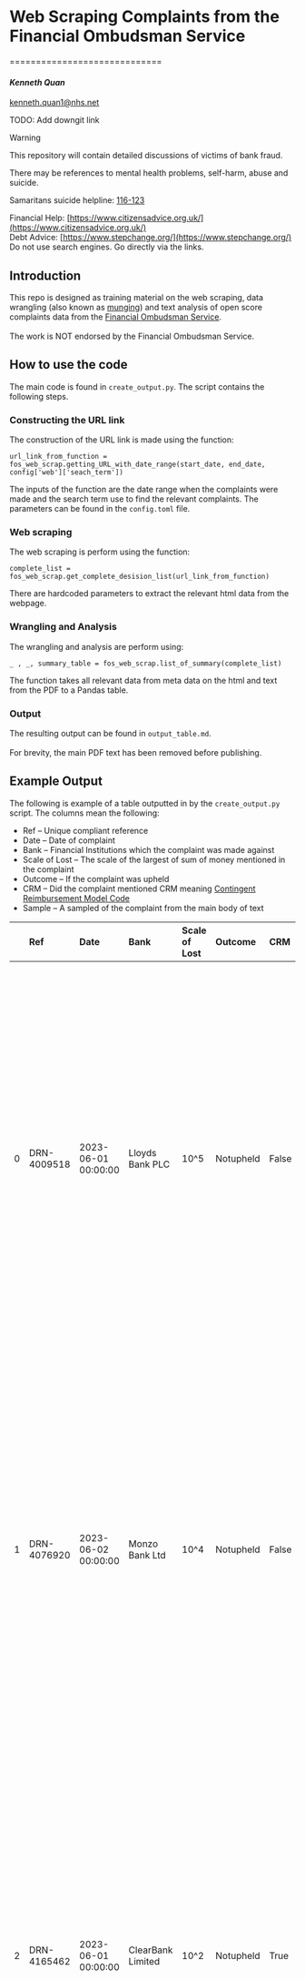 # Web Scraping Complaints from the Financial Ombudsman Service
=============================

#### *Kenneth Quan*
<kenneth.quan1@nhs.net>

TODO: Add downgit link

> [!WARNING]  
> This repository will contain detailed discussions of victims of bank fraud.
>
> There may be references to mental health problems, self-harm, abuse and suicide.
>
> Samaritans suicide helpline: [116-123](tel:116123)
>
> Financial Help: [https://www.citizensadvice.org.uk/](https://www.citizensadvice.org.uk/) <br>
> Debt Advice: [https://www.stepchange.org/](https://www.stepchange.org/) <br>
> Do not use search engines. Go directly via the links.

## Introduction

This repo is designed as training material on the web scraping, data wrangling (also known as [munging](https://en.wikipedia.org/wiki/Data_wrangling)) and text analysis of open score complaints data from the [Financial Ombudsman Service]( https://www.financial-ombudsman.org.uk/). <br>
<br>
The work is NOT endorsed by the Financial Ombudsman Service.

## How to use the code

The main code is found in `create_output.py`. The script contains the following steps.

### Constructing the URL link

The construction of the URL link is made using the function:

```
url_link_from_function = fos_web_scrap.getting_URL_with_date_range(start_date, end_date, config['web']['seach_term']) 
```
The inputs of the function are the date range when the complaints were made and the search term use to find the relevant complaints. The parameters can be found in the `config.toml` file.

### Web scraping

The web scraping is perform using the function:
```
complete_list = fos_web_scrap.get_complete_desision_list(url_link_from_function)
```
There are hardcoded parameters to extract the relevant html data from the webpage.

### Wrangling and Analysis

The wrangling and analysis are perform using:

```
_ , _, summary_table = fos_web_scrap.list_of_summary(complete_list)
```
The function takes all relevant data from meta data on the html and text from the PDF to a Pandas table.

### Output

The resulting output can be found in `output_table.md`. <br>
<br>
For brevity, the main PDF text has been removed before publishing.


## Example Output
The following is example of a table outputted in by the `create_output.py` script. The columns mean the following: <br>
- Ref – Unique compliant reference 
- Date – Date of complaint
- Bank – Financial Institutions which the complaint was made against
- Scale of Lost – The scale of the largest of sum of money mentioned in the complaint
- Outcome – If the complaint was upheld
- CRM – Did the complaint mentioned CRM meaning [Contingent Reimbursement Model Code]( https://www.lendingstandardsboard.org.uk/crm-code/)
- Sample – A sampled of the complaint from the main body of text


| | Ref | Date | Bank | Scale of Lost | Outcome | CRM | Sample |
|---:|:------------|:--------------------|:---------------------|:----------------|:----------|:------|:-----------------------------------------------------------------------------------------------------------------------------------------------------------------------------------------------------------------------------------------------------------------------------------------------------------------------------------------------------------------------------------------------------------------|
| 0 | DRN-4009518 | 2023-06-01 00:00:00 | Lloyds Bank PLC | 10^5 | Notupheld | False | omplaint . I know disappointing , I  explain . Was Mr D victim scam ? It dispute Mr D victim scam  initially persuaded invest dating app , introduced third parties applied pressure Mr D part money order access supposed profits . The scammers cut contact Mr D would part money . Did Mr D authorise payments ? In line Payment Services Regulations 2017 ( PSRs ) , Mr D  liable payments  authorise , |
| 1 | DRN-4076920 | 2023-06-02 00:00:00 | Monzo Bank Ltd | 10^4 | Notupheld | False | 0 , Ms R contact Monzo increase payment limit . When Monzo asked needed , said pay money account paid . While Ms R paying funds directly cryptocurrency accounts , transferred scammer  trading platform . And ultimate reason behind needing increase payment limit . But  mention payments investing go detail . I  mindful Monzo  probe Ms R explanation . But reviewing responses ,  persuade , quest |
| 2 | DRN-4165462 | 2023-06-01 00:00:00 | ClearBank Limited | 10^2 | Notupheld | True | Our investigation far J brought complaint us . Our investigator said ClearBank refund payments fifth one onwards . This investigator thought pattern payments made day question unusual way J operated account months . He said ClearBank  contacted J discuss payment five . If , scam would likely uncovered payments would  stopped . The investigator also felt ClearBank done could recover J  funds de |
| 3 | DRN-4161466 | 2023-06-02 00:00:00 | Lloyds Bank PLC | 10^6 | Upheld | False | . Although payment made new payee , considering relatively low value payment I  think  unreasonable Lloyds concerns . It would reasonable say Lloyds step prevent customers making relatively low payments every time tried pay new business . Mr E made second payment 20 July 2020 branch £12,000 . Lloyds provided notes system show second payment £12,000 required manager  approval . The £12,000 payme |
| 4 | DRN-4158966 | 2023-06-01 00:00:00 | Monzo Bank Ltd | 10^4 | Notupheld | False | crime , might liable losses incurred customer result . However , duty  extend protecting customers poor investment choices . Mr C says scammed GF Markets . And events Mr C describes could attributed scam . But I  mindful Mr C met Mr S legitimate investment business . It would appear must moved  typical career paths move legitimate investment business scamming customers . I also  able find ind |
| 5 | DRN-3720076 | 2023-06-02 00:00:00 | Monzo Bank Ltd | 10^4 | Upheld | True | unsuccessful attempts withdraw money , company  website online social media page taken , realised  scammed . Mr M raised matter Monzo . Monzo signatory Lending Standards Board  Contingent Reimbursement Model ( CRM Code ) agreed adhere provisions . This means Monzo made commitment reimburse customers victims authorised push payment scams except limited circumstances . Monzo investigated Mr M  |
| 6 | DRN-4164863 | 2023-06-01 00:00:00 | Monzo Bank Ltd | 10^3 | Upheld | True | mer made payment consequence actions fraudster , may sometimes fair reasonable bank reimburse customer even though authorised payment . Monzo  signatory Lending Standards Boards Contingent Reimbursement Model ( CRM code ) said committed applying principles set . This code requires firms reimburse customers victim authorised push payment scams , like one Ms C fell victim , limited number circumsta |
| 7 | DRN-4162779 | 2023-06-02 00:00:00 | Barclays Bank UK PLC | 10^4 | Notupheld | False | cantly lower value I would expected trigger Barclays  fraud prevention systems . On 29 June 2021 Barclays conversation Mr J payment making . I listened call . The Barclays representative explained calling £22,500 payment Mr J attempting make . He checked Mr J making payment made type investment . Mr J confirmed making payment account Kraken made type investment . Mr J also confirmed may making si |
| 8 | DRN-4158197 | 2023-06-02 00:00:00 | Lloyds Bank PLC | 10^6 | Notupheld | True | 7/21 Share payment £5,500 01/07/21 From family member £7,500 02/07/21 From family member £5,047 05/07/21 Branch deposit £25,000 06/07/21 Loan £4,992 08/07/21 Branch deposit £53,218.68 10/08/21  Tax payment  £5,000 Note  dates taken statement Various foreign transfer fees included.What Lloyds said Once Ms P brought scam attention made complaint , assessed situation based relative actions party . |